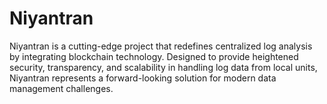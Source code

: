 # Niyantran
Niyantran is a cutting-edge project that redefines centralized log analysis by integrating blockchain technology. Designed to provide heightened security, transparency, and scalability in handling log data from local units, Niyantran represents a forward-looking solution for modern data management challenges. 
